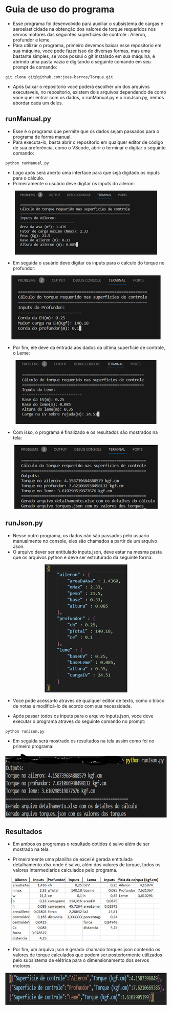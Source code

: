 # Guia de uso do programa

- Esse programa foi desenvolvido para auxiliar o subsistema de cargas e aeroelasticidade na obtenção dos valores de torque requeridos nos servos motores das seguintes superficies de controle : Aileron, profundor e leme.
- Para utilizar o programa, primeiro devemos baixar esse repositorio em sua máquina, voce pode fazer isso de diversas formas, mas uma bastante simples, se voce possui o git instalado em sua máquina, é abrindo uma pasta vazia e digitando o seguinte comando em seu prompt de comando:

```
git clone git@github.com:joas-barros/Torque.git
```
- Após baixar o repositorio voce poderá escolher um dos arquivos executaveis, no repositorio, existem dois arquivos dependendo de como voce quer entrar com os dados, o runManual.py e o runJson.py, iremos abordar cada um deles.

## runManual.py

- Esse é o programa que permite que os dados sejam passados para o programa de forma manual.
- Para executa-lo, basta abrir o repositorio em qualquer editor de código de sua preferência, como o VScode, abrir o terminar e digitar o seguinte comando:

```
python runManual.py
```
- Logo após será aberto uma interface para que sejá digitado os inputs para o cálculo.
- Primeiramente o usuário deve digitar os inputs do aileron:

<div>
    <p align="center">
        <img src="imagens\aileron.png" height="200" tittle="aileron"> 
    </p>
</div>

- Em seguida o usuário deve digitar os inputs para o calculo do torque no profundor:

<div>
    <p align="center">
        <img src="imagens\profundor.png" height="200" tittle="profundor"> 
    </p>
</div>

- Por fim, ele deve dá entrada aos dados da última superficie de controle, o  Leme:

<div>
    <p align="center">
        <img src="imagens\leme.png" height="200" tittle="leme"> 
    </p>
</div>

- Com isso, o programa é finalizado e os resultados são mostrados na tela:

<div>
    <p align="center">
        <img src="imagens\saida.png" height="200" tittle="saida"> 
    </p>
</div>

## runJson.py

- Nesse outro programa, os dados não são passados pelo usuario manualmente no console, eles são chamados a partir de um arquivo Json.
- O arquivo dever ser entitulado inputs.json, deve estar na mesma pasta que os arquivos python e deve ser estruturado da seguinte forma:

<div>
    <p align="center">
        <img src="imagens\json.png" height="400" tittle="json"> 
    </p>
</div>

- Voce pode acessa-lo atraves de qualquer editor de texto, como o bloco de notas e modificá-lo de acordo com sua necessidade.

- Após passar todos os inputs para o arquivo inputs.json, voce deve executar o programa atraves do seguinte comando no prompt: 

```
python runJson.py
```
- Em seguida será mostrado os resultados na tela assim como foi no primeiro programa:

<div>
    <p align="center">
        <img src="imagens\saidajson.png" height="200" tittle="saidajson"> 
    </p>
</div>

## Resultados

- Em ambos os programas o resultado obtidos é salvo além de ser mostrado na tela.

- Primeiramente uma planilha de excel é gerada entitulada detalhamento.xlsx onde é salvo, além dos valores de torque, todos os valores intermediarios calculados pelo programa.

<div>
    <p align="center">
        <img src="imagens\planilha.png" height="200" tittle="planilha"> 
    </p>
</div>

- Por fim, um arquivo json é gerado chamado torques.json contendo os valores de torque calculados que podem ser posteriormente utilizados pelo subsistema de elétrica para o dimensionamento dos servos motores.

<div>
    <p align="center">
        <img src="imagens\torques.png" height="100" tittle="torques"> 
    </p>
</div>
